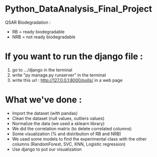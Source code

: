 # Python_DataAnalysis_Final_Project
QSAR Biodegradation :

- RB = ready biodegradable
- NRB = not ready biodegradable 


# If you want to run the django file : 
1) go to .../django in the terminal
2) write "py manage.py runserver" in the terminal
3) write this url : http://127.0.0.1:8000/polls/ in a web page


# What we've done : 
- Import the dataset (with pandas)
- Clean the dataset (null values, outliers values)
- Normalize the data (we used a sklearn library)
- We did the correlation matrix (to delete correlated columns)
- Some visualization (% and distribution of RB and NRB)
- We used some models to find the experimental class with the other columns (RandomForest, SVC, KNN, Logistic regression)
- Use django to put our visualization